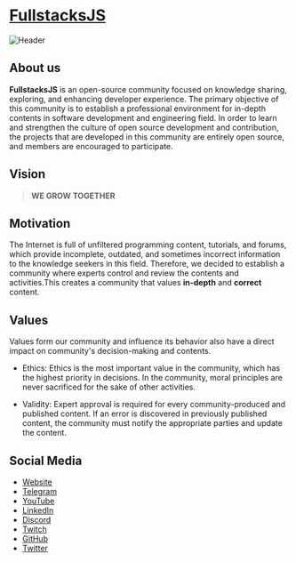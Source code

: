 <h1><a href="https://fullstacksjs.com">FullstacksJS</a></h1>

![Header](https://raw.githubusercontent.com/fullstacksjs/fullstacksjs/main/assets/header.webp)

## About us


**FullstacksJS** is an open-source community focused on knowledge sharing, exploring, and enhancing developer experience. The primary objective of this community is to establish a professional environment for in-depth contents in software development and engineering field.
In order to learn and strengthen the culture of open source development and contribution, the projects that are developed in this community are entirely open source, and members are encouraged to participate.

## Vision

> **WE GROW TOGETHER**

## Motivation

The Internet is full of unfiltered programming content, tutorials, and forums, which provide incomplete, outdated, and sometimes incorrect information to the knowledge seekers in this field. Therefore, we decided to establish a community where experts control and review the contents and activities.This creates a community that values **in-depth** and **correct** content.

## Values

Values form our community and influence its behavior also have a direct impact on community's decision-making and contents.

* Ethics: Ethics is the most important value in the community, which has the highest priority in decisions. In the community, moral principles are never sacrificed for the sake of other activities.

* Validity: Expert approval is required for every community-produced and published content. If an error is discovered in previously published content, the community must notify the appropriate parties and update the content.

## Social Media

- [Website](https://fullstacksjs.com/)
- [Telegram](https://t.me/fullstacksjs)
- [YouTube](https://www.youtube.com/c/@FullstacksJS)
- [LinkedIn](https://www.linkedin.com/company/fullstacksjs/)
- [Discord](https://kutt.it/fsk-discord)
- [Twitch](https://www.twitch.tv/fullstacksjs)
- [GitHub](https://github.com/fullstacksjs)
- [Twitter](https://twitter.com/fullstacksjs)
